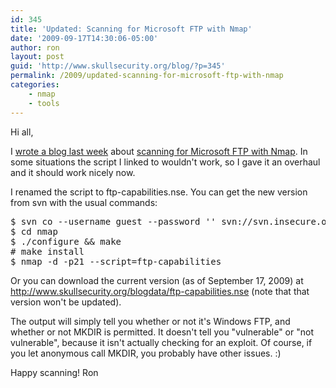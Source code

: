 ```yaml
---
id: 345
title: 'Updated: Scanning for Microsoft FTP with Nmap'
date: '2009-09-17T14:30:06-05:00'
author: ron
layout: post
guid: 'http://www.skullsecurity.org/blog/?p=345'
permalink: /2009/updated-scanning-for-microsoft-ftp-with-nmap
categories:
    - nmap
    - tools
---
```


Hi all,

I <a href='http://www.skullsecurity.org/blog/?p=315'>wrote a blog last week</a> about <a href='http://blog.rootshell.be/2009/09/01/updated-iis-ftp-nmap-script/'>scanning for Microsoft FTP with Nmap</a>. In some situations the script I linked to wouldn't work, so I gave it an overhaul and it should work nicely now. 
<!--more-->
I renamed the script to ftp-capabilities.nse. You can get the new version from svn with the usual commands:
<pre>
$ svn co --username guest --password '' svn://svn.insecure.org/nmap
$ cd nmap
$ ./configure && make
# make install
$ nmap -d -p21 --script=ftp-capabilities <target>
</pre>

Or you can download the current version (as of September 17, 2009) at <a href='http://www.skullsecurity.org/blogdata/ftp-capabilities.nse'>http://www.skullsecurity.org/blogdata/ftp-capabilities.nse</a> (note that that version won't be updated). 

The output will simply tell you whether or not it's Windows FTP, and whether or not MKDIR is permitted. It doesn't tell you "vulnerable" or "not vulnerable", because it isn't actually checking for an exploit. Of course, if you let anonymous call MKDIR, you probably have other issues. :)

Happy scanning! 
Ron
